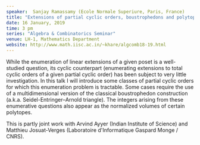 ```yaml
---
speaker:  Sanjay Ramassamy (Ecole Normale Superiure, Paris, France)
title: "Extensions of partial cyclic orders, boustrophedons and polytopes"
date: 16 January, 2019
time: 3 pm
series: "Algebra & Combinatorics Seminar"
venue: LH-1, Mathematics Department
website: http://www.math.iisc.ac.in/~khare/algcomb18-19.html
---
```


While the enumeration of linear extensions of a given poset is a well-studied
question, its cyclic counterpart (enumerating extensions to total cyclic
orders of a given partial cyclic order) has been subject to very little
investigation. In this talk I will introduce some classes of partial cyclic
orders for which this enumeration problem is tractable. Some cases require
the use of a multidimensional version of the classical boustrophedon
construction (a.k.a. Seidel-Entringer–Arnold triangle). The integers arising
from these enumerative questions also appear as the normalized volumes of
certain polytopes.

This is partly joint work with Arvind Ayyer (Indian Institute of Science)
and Matthieu Josuat-Verges (Laboratoire d'Informatique Gaspard Monge / CNRS).
